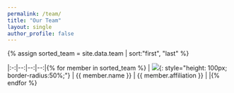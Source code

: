 ```yaml
---
permalink: /team/
title: "Our Team"
layout: single
author_profile: false
---
```


{% assign sorted_team = site.data.team | sort:"first", "last" %}


|:-:|--:|--:|--:|{% for member in sorted_team %}
| ![]({{member.photo}}){: style="height: 100px; border-radius:50%;"} |  {{ member.name }} | {{ member.affiliation }} | <a href="{{member.linkedin}}"><i class="fab fa-linkedin"></i></a>|{% endfor %}
